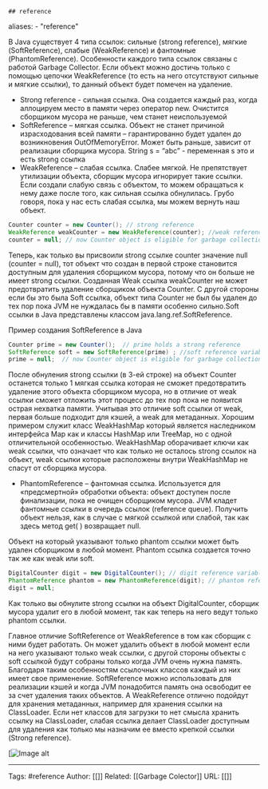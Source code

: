 	## reference

aliases: 
	- "reference"

В Java существует 4 типа ссылок: сильные (strong reference), мягкие (SoftReference), слабые (WeakReference) и фантомные (PhantomReference). Особенности каждого типа ссылок связаны с работой Garbage Collector. Если объект можно достичь только с помощью цепочки WeakReference (то есть на него отсутствуют сильные и мягкие ссылки), то данный объект будет помечен на удаление.

- Strong reference - сильная ссылка. Она создается каждый раз, когда аллоцируем место в памяти через оператор new. Очистится сборщиком мусора не раньше, чем станет неиспользуемой
- SoftReference – мягкая ссылка. Объект не станет причиной израсходования всей памяти – гарантированно будет удален до возникновения OutOfMemoryError. Может быть раньше, зависит от реализации сборщика мусора. String s = “abc” - переменная s это и есть strong ссылка
- WeakReference – слабая ссылка. Слабее мягкой. Не препятствует утилизации объекта, сборщик мусора игнорирует такие ссылки. Если создали слабую связь с объектом, то можем обращаться к нему даже после того, как сильная ссылка обнулилась. Грубо говоря, пока у нас есть слабая ссылка, мы можем вернуть наш объект.

```java
Counter counter = new Counter(); // strong reference
WeakReference weakCounter = new WeakReference(counter); //weak reference
counter = null; // now Counter object is eligible for garbage collection
```

Теперь, как только вы присвоили strong ссылке counter значение null (counter = null), тот объект что создан в первой строке становится доступным для удаления сборщиком мусора, потому что он больше не имеет strong ссылки. Cозданная Weak ссылка weakCounter не может предотвратить удаление сборщиком объекта Counter. С другой стороны если бы это была Soft ссылка, объект типа Counter не был бы удален до тех пор пока JVM не нуждалась бы в памяти особенно сильно.Soft ссылки в Java представлены классом java.lang.ref.SoftReference.

Пример создания SoftReference в Java

```java
Counter prime = new Counter();  // prime holds a strong reference
SoftReference soft = new SoftReference(prime) ; //soft reference variable has SoftReference to Counter Object
prime = null;  // now Counter object is eligible for garbage collection but only be collected when JVM absolutely needs memory
```

После обнуления strong ссылки (в 3-ей строке) на объект Counter останется только 1 мягкая ссылка которая не сможет предотвратить удаление этого объекта сборщиком мусора, но в отличие от weak ссылки сможет отложить этот процесс до тех пор пока не появится острая нехватка памяти. Учитывая это отличие soft ссылки от weak, первая больше подходит для кэшей, а weak для метаданных. Хорошим примером служит класс WeakHashMap который является наследником интерфейса Map как и классы HashMap или TreeMap, но с одной отличительной особенностью. WeakHashMap оборачивает ключи как weak ссылки, что означает что как только не осталось strong ссылок на объект, weak ссылки которые расположены внутри WeakHashMap не спасут от сборщика мусора.

- PhantomReference – фантомная ссылка. Используется для «предсмертной» обработки объекта: объект доступен после финализации, пока не очищен сборщиком мусора. JVM кладет фантомные ссылки в очередь ссылок (reference queue). Получить объект нельзя, как в случае с мягкой ссылкой или слабой, так как здесь метод get( ) возвращает null.

Объект на который указывают только phantom ссылки может быть удален сборщиком в любой момент. Phantom ссылка создается точно так же как weak или soft.

```java
DigitalCounter digit = new DigitalCounter(); // digit reference variable has strong reference
PhantomReference phantom = new PhantomReference(digit); // phantom reference
digit = null;
```

Как только вы обнулите strong ссылки на объект DigitalCounter, сборщик мусора удалит его в любой момент, так как теперь на него ведут только phantom ссылки.

Главное отличие SoftReference от WeakReference в том как сборщик с ними будет работать. Он может удалить объект в любой момент если на него указывают только weak ссылки, с другой стороны объекты с soft ссылкой будут собраны только когда JVM очень нужна память. Благодаря таким особенностям ссылочных классов каждый из них имеет свое применение. SoftReference можно использовать для реализации кэшей и когда JVM понадобится память она освободит ее за счет удаления таких объектов. А WeakReference отлично подойдут для хранения метаданных, например для хранения ссылки на ClassLoader. Если нет классов для загрузки то нет смысла хранить ссылку на ClassLoader, слабая ссылка делает ClassLoader доступным для удаления как только мы назначим ее вместо крепкой ссылки (Strong reference).

[![Image alt](https://github.com/Shell26/Java-Developer/raw/master/img/Core2.png)

---
Tags: #reference
Author: [[]]
Related: [[Garbage Colector]]
URL: [[]]